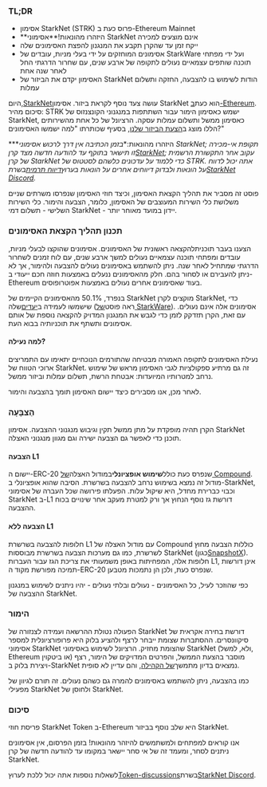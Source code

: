 ### TL;DR

* אסימון StarkNet (STRK) פרוס כעת ב-Ethereum Mainnet
* **היזהרו מהונאות!**אסימוני StarkNet אינם מוצעים למכירה
* ייקח זמן עד שהקרן תקבע את המנגנון להפצת האסימונים שלה
* אסימונים המוחזקים על ידי בעלי מניות, עובדים של StarkWare ועל ידי מפתחי תוכנה שותפים עצמאיים נעולים לתקופה של ארבע שנים, עם שחרור הדרגתי החל לאחר שנה אחת
* האסימון יקדם את הביזור של StarkNet הודות לשימוש בו להצבעה, החזקה ותשלום עמלות

היום,[StarkNet](https://starknet.io/)עושה צעד נוסף לקראת ביזור. אסימון StarkNet הוא כעת[ב-Ethereum](https://etherscan.io/address/0xca14007eff0db1f8135f4c25b34de49ab0d42766). סיכום מהיר: STRK ישמש כאסימון הימור עבור השתתפות במנגנוני הקונצנזוס של StarkNet, כאסימון ממשל ותשלום עמלות עסקה. הרציונל של כל אחת מהשירותים הללו מוצג ב[הצעת הביזור שלנו](https://medium.com/@starkware/part-2-a-decentralization-and-governance-proposal-for-starknet-23e335645778), בסעיף שכותרתו "למה ישמשו האסימונים?"

***היזהרו מהונאות:**בזמן הכתיבה אין דרך לרכוש אסימוני StarkNet; תקופת אי-מכירה זו תישאר בתוקף עד להודעה חדשה מצד קרן[StarkNet](https://twitter.com/StarkNetFndn); עקוב אחר התקשורת הרשמית של קרן StarkNet כדי ללמוד על עדכונים כלשהם לסטטוס של STRK. אתה יכול לדווח על הונאות ולבדוק דיווחים אחרים על הונאות בערוץ[דיווח תרמית](https://discord.gg/qypnmzkhbc)בשרת[StarkNet Discord](http://starknet.io/discord).*

פוסט זה מסביר את תהליך הקצאת האסימון, וכיצד חוזי האסימון שנפרסו משרתים שניים משלושת כלי השירות המעוצבים של האסימון, כלומר, הצבעה והימור. כלי השירות השלישי - תשלום דמי StarkNet - יידון במועד מאוחר יותר.

### תכנון תהליך הקצאת האסימונים

הצענו בעבר תוכנית[](https://medium.com/starkware/part-3-starknet-token-design-5cc17af066c6)להקצאה ראשונית של האסימונים. אסימונים שהוקצו לבעלי מניות, עובדים ומפתחי תוכנה עצמאיים נעולים למשך ארבע שנים, עם לוח זמנים לשחרור הדרגתי שמתחיל לאחר שנה. ניתן להשתמש באסימונים נעולים להצבעה ולהימור, אך לא ניתן להעבירם או לסחור בהם. חלק מהאסימונים ננעלים באמצעות חוזה חכם ייעודי ב-Ethereum בעוד שאסימונים אחרים נעולים באמצעות אפוטרופוסים.

בנפרד, 50.1% מהאסימונים הקיימים של StarkNet מוקצים לקרן StarkNet, כדי שישמשו לעמידה ב[יעדים](https://medium.com/@StarkNet_Foundation/welcome-to-the-world-starknet-foundation-7bd55d5dbc59)שלה (ראה פוסט[של StarkWare](https://medium.com/starkware/introducing-the-starknet-foundation-bd4b4379fbb)). אסימונים אלה אינם נעולים. עם זאת, הקרן תזדקק לזמן כדי לגבש את המנגנון המדויק להקצאה נוספת של אותם אסימונים ותשתף את תוכניותיה בבוא העת.

#### למה נעילה?

נעילת האסימונים לתקופה האמורה מבטיחה שהתורמים הנוכחיים יתאימו עם התמריצים ארוכי הטווח של StarkNet. זה גם מרתיע ספקולציות לגבי האסימון מראש של שימוש נרחב למטרותיו המיועדות: אבטחת הרשת, תשלום עמלות וביזור ממשל.

לאחר מכן, אנו מסבירים כיצד יישום האסימון תומך בהצבעה והימור.

### הַצבָּעָה

הקרן תהיה מופקדת על מתן ממשל תקין וגיבוש מנגנוני ההצבעה. אסימון StarkNet תוכנן כדי לאפשר גם הצבעה ישירה וגם מגוון מנגנוני האצלה.

#### הצבעה L1

יישום ה-ERC-20 שנפרס כעת כולל**שימוש אופציונלי**במודול האצלה[של Compound](https://docs.compound.finance/v2/governance/). מודול זה נמצא בשימוש נרחב להצבעה בשרשרת. הסיבה שהוא אופציונלי ב-StarkNet, וכבוי כברירת מחדל, היא שיקול עלות. הפעלתו פירושה שכל העברה של אסימוני StarkNet ב-L1 דורשת גז נוסף הנחוץ אך ורק למטרת מעקב אחר שינויים בכוח ההצבעה.

#### הצבעה ללא L1

חלופות להצבעה בשרשרת L1 עם מודול האצלה של Compound כוללות הצבעה מחוץ לשרשרת, כמו גם מערכות הצבעה בשרשרת מבוססות StarkNet (כגון[SnapshotX](https://snapshot.mirror.xyz/cUOrwdtEs5PvNh0sqYWWxPjt8GdJWn_Qp3cl7E3_8IU)). חלופות אלה, המפחיתות באופן משמעותי את צריכת הגז עבור העברות L1, אינן דורשות תמיכה מפורשת מקוד ה-ERC-20 שנפרס כעת, ולכן הן נתמכות מטבען.

כפי שהוזכר לעיל, כל האסימונים - נעולים ובלתי נעולים - יהיו ניתנים לשימוש במנגנון ההצבעה של StarkNet.

### הימור

הפעולה נטולת ההרשאה ועמידה לצנזורה של StarkNet דורשת בחירה אקראית של סיקוונסרים. ההסתברות שצומת ייבחר לרצף ולהציע בלוק היא פרופורציונלית למספר אסימוני StarkNet שהצומת מחזיק. הרציונל לשימוש באסימוני StarkNet (ולא, למשל, Ethereum או ביטקוין) מוסבר בהצעת הממשל[](https://medium.com/@starkware/part-2-a-decentralization-and-governance-proposal-for-starknet-23e335645778), והפרטים המדויקים של הימור, רצף ויצירת בלוק ב-StarkNet נמצאים בדיון מתמשך[של הקהילה](https://community.starknet.io/t/starknet-decentralized-protocol-introduction/2671), והם עדיין לא סופית.

כמו בהצבעה, ניתן להשתמש באסימונים להמרה גם כשהם נעולים. זה תורם לגיוון של מפעילי StarkNet ולחוסן של StarkNet.

### סיכום

פריסת חוזי StarkNet Token ב-Ethereum היא שלב נוסף בביזור StarkNet.

אנו קוראים למפתחים ולמשתמשים להיזהר מהונאות! בזמן הפרסום, אין אסימונים ניתנים לסחר, ומעמד זה של אי סחר יישאר במקומו עד להודעה חדשה של קרן StarkNet.

לשאלות נוספות אתה יכול ללכת לערוץ[Token-discussions](https://discord.gg/qypnmzkhbc)בשרת[StarkNet Discord](http://starknet.io/discord).